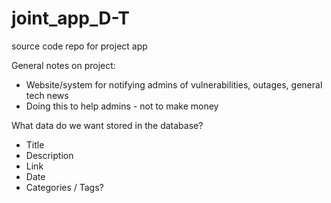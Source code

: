 # joint_app_D-T
source code repo for project app

General notes on project:
  - Website/system for notifying admins of vulnerabilities, outages, general tech news
  - Doing this to help admins - not to make money

What data do we want stored in the database?
  - Title
  - Description
  - Link
  - Date
  - Categories / Tags?

